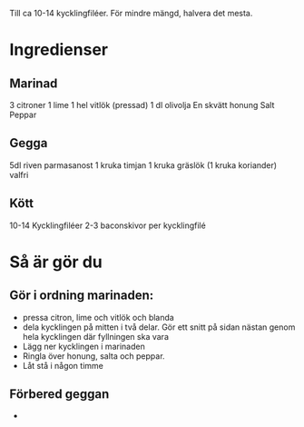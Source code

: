 Till ca 10-14 kycklingfiléer. För mindre mängd, halvera det mesta.

# Ingredienser

## Marinad
3 citroner
1 lime
1 hel vitlök (pressad)
1 dl olivolja
En skvätt honung
Salt
Peppar


## Gegga
5dl riven parmasanost
1 kruka timjan
1 kruka gräslök
(1 kruka koriander) valfri

## Kött
10-14 Kycklingfiléer
2-3 baconskivor per kycklingfilé

# Så är gör du

## Gör i ordning marinaden:
- pressa citron, lime och vitlök och blanda
- dela kycklingen på mitten i två delar. Gör ett snitt på sidan nästan genom hela kycklingen där fyllningen ska vara
- Lägg ner kycklingen i marinaden
- Ringla över honung, salta och peppar.
- Låt stå i någon timme

## Förbered geggan
- 

